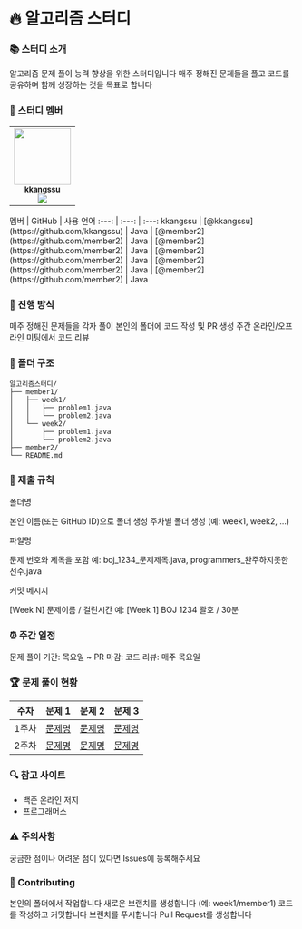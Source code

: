 # 🔥 알고리즘 스터디
### 📚 스터디 소개

알고리즘 문제 풀이 능력 향상을 위한 스터디입니다
매주 정해진 문제들을 풀고 코드를 공유하며 함께 성장하는 것을 목표로 합니다

### 👥 스터디 멤버
<table>
  <tr>
    <td align="center"><a href="https://github.com/kkangssu"><img src="https://github.com/kkangssu.png" width="100px;" alt=""/><br /><sub><b>kkangssu</b></sub></a><br /><a href="https://github.com/kkangssu"><img src="https://img.shields.io/badge/GitHub-181717?style=flat&logo=github&logoColor=white"/></a></td>
    
  </tr>
</table>
멤버 | GitHub | 사용 언어
:---: | :---: | :---:
kkangssu | [@kkangssu](https://github.com/kkangssu) | Java
 | [@member2](https://github.com/member2) | Java
 | [@member2](https://github.com/member2) | Java
 | [@member2](https://github.com/member2) | Java
 | [@member2](https://github.com/member2) | Java
 | [@member2](https://github.com/member2) | Java

### 📅 진행 방식

매주 정해진 문제들을 각자 풀이
본인의 폴더에 코드 작성 및 PR 생성
주간 온라인/오프라인 미팅에서 코드 리뷰

### 📁 폴더 구조
```
알고리즘스터디/
├── member1/
│   ├── week1/
│   │   ├── problem1.java
│   │   └── problem2.java
│   └── week2/
│       ├── problem1.java
│       └── problem2.java
├── member2/
└── README.md
```

### 📌 제출 규칙

폴더명

본인 이름(또는 GitHub ID)으로 폴더 생성
주차별 폴더 생성 (예: week1, week2, ...)


파일명

문제 번호와 제목을 포함
예: boj_1234_문제제목.java, programmers_완주하지못한선수.java


커밋 메시지

[Week N] 문제이름 / 걸린시간
예: [Week 1] BOJ 1234 괄호 / 30분



### ⏰ 주간 일정

문제 풀이 기간: 목요일 ~ 
PR 마감:
코드 리뷰: 매주 목요일

### 🏆 문제 풀이 현황
주차 | 문제 1 | 문제 2 | 문제 3
:---: | :---: | :---: | :---:
1주차 | [문제명](문제링크) | [문제명](문제링크) | [문제명](문제링크)
2주차 | [문제명](문제링크) | [문제명](문제링크) | [문제명](문제링크)

### 🔍 참고 사이트

- 백준 온라인 저지
- 프로그래머스

### ⚠️ 주의사항

궁금한 점이나 어려운 점이 있다면 Issues에 등록해주세요

### 🤝 Contributing

본인의 폴더에서 작업합니다
새로운 브랜치를 생성합니다 (예: week1/member1)
코드를 작성하고 커밋합니다
브랜치를 푸시합니다
Pull Request를 생성합니다
